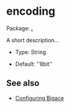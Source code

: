 # encoding

Package: **[.](.)**

A short description...


*  Type: String

*  Default: ''8bit''

## See also


*  [Configuring Bigace](manual/configurations)


